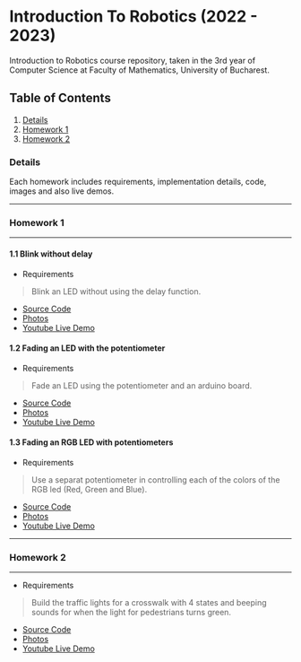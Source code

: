 # Introduction To Robotics (2022 - 2023)
 Introduction to Robotics course repository, taken in the 3rd year of Computer Science at Faculty of Mathematics, University of Bucharest.
 
 
 ## Table of Contents
 1. [Details](#details)
 2. [Homework 1](#homework-1)
 3. [Homework 2](#homework-2)
 
 
 ### Details
 Each homework includes requirements, implementation details, code, images and also live demos.

 ---
 ### Homework 1
 ---
 #### 1.1 Blink without delay
  - Requirements
  > Blink an LED without using the delay function.
  - [Source Code](https://github.com/tavi22/IntroductionToRobotics/blob/main/homework1/blink_led/blink_led.ino)
  - [Photos](https://drive.google.com/drive/folders/1iQT_576j3IRJHqva5ghLSCc7W3Y1IN8-)
  - [Youtube Live Demo](https://youtu.be/QeaDR12CcR8)
  
 #### 1.2 Fading an LED with the potentiometer
  - Requirements
  > Fade an LED using the potentiometer and an arduino board.
  - [Source Code](https://github.com/tavi22/IntroductionToRobotics/blob/main/homework1/fade_led_potentiometer/fade_led_potentiometer.ino)
  - [Photos](https://drive.google.com/drive/folders/1iQT_576j3IRJHqva5ghLSCc7W3Y1IN8-)
  - [Youtube Live Demo](https://youtu.be/pq1yFsIwSf0)
  
 #### 1.3 Fading an RGB LED with potentiometers
  - Requirements
  > Use a separat potentiometer in controlling each of the colors of the RGB led (Red, Green and Blue).
  - [Source Code](https://github.com/tavi22/IntroductionToRobotics/blob/main/homework1/fade_rgb_potentiometers/fade_rgb_potentiometers.ino)
  - [Photos](https://drive.google.com/drive/folders/1iQT_576j3IRJHqva5ghLSCc7W3Y1IN8-)
  - [Youtube Live Demo](https://youtu.be/GYqhLmCbGYI)
  
  ---
  ### Homework 2
  ---
  - Requirements
  > Build the traffic lights for a crosswalk with 4 states and beeping sounds for when the light for pedestrians turns green.
  - [Source Code](https://github.com/tavi22/IntroductionToRobotics/blob/main/homework2/crosswalk/crosswalk.ino)
  - [Photos](https://drive.google.com/drive/folders/1Ikd52r0mwpi5dKvNGbzoZ35Yi9OSx2MF)
  - [Youtube Live Demo](https://www.youtube.com/watch?v=YxHEJRHBpD8)
  

